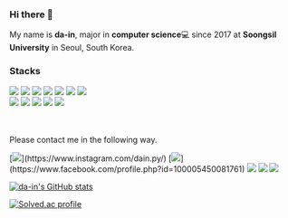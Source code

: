 ### Hi there 👋
My name is **da-in**, major in **computer science**💻 since 2017 at **Soongsil University** in Seoul, South Korea.</br>

### Stacks

<div>
  <img src="https://img.shields.io/badge/python-3776AB?style=flat-square&logo=python&logoColor=white"> 
  <img src="https://img.shields.io/badge/java-007396?style=flat-square&logo=java&logoColor=white"> 
  <img src="https://img.shields.io/badge/c++-00599C?style=flat-square&logo=c%2B%2B&logoColor=white">
  
  <img src="https://img.shields.io/badge/html5-E34F26?style=flat-square&logo=html5&logoColor=white"> 
  <img src="https://img.shields.io/badge/css-1572B6?style=flat-square&logo=css3&logoColor=white"> 
  <img src="https://img.shields.io/badge/javascript-F7DF1E?style=flat-square&logo=javascript&logoColor=black"> 
  <img src="https://img.shields.io/badge/react-61DAFB?style=flat-square&logo=react&logoColor=black"> 
  <br/>
  <img src="https://img.shields.io/badge/flutter-02569B?style=flat-square&logo=flutter&logoColor=white">
  <img src="https://img.shields.io/badge/bootstrap-7952B3?style=flat-square&logo=bootstrap&logoColor=white">
  <img src="https://img.shields.io/badge/linux-FCC624?style=flat-square&logo=linux&logoColor=black"> 
  <img src="https://img.shields.io/badge/github-181717?style=flat-square&logo=github&logoColor=white">
  <img src="https://img.shields.io/badge/git-F05032?style=flat-square&logo=git&logoColor=white">
</div>

<br/>

<br/>

Please contact me in the following way.


[![](http://img.shields.io/badge/-instagram-E4405F?style=flat-square&logo=instagram&logoColor=white&link="https://www.instagram.com/dain.py/")](https://www.instagram.com/dain.py/)
[![](http://img.shields.io/badge/-facebook-1877F2?style=flat-square&logo=Facebook&logoColor=white&link=https://www.facebook.com/profile.php?id=100005450081761")](https://www.facebook.com/profile.php?id=100005450081761)
[![](http://img.shields.io/badge/-E--mail-03C75A?style=flat-square&logo=Naver&logoColor=white&link=mailto:talown@naver.com)](mailto:talown@naver.com)
[![](http://img.shields.io/badge/-github.io-181717?style=flat-square&logo=GitHub&logoColor=white&link=https://da-in.github.io)](https://da-in.github.io)
[![](https://img.shields.io/badge/Gmail-d14836?style=flat-square&logo=Gmail&logoColor=white&link=mailto:dain809@gmail.com)](mailto:dain809@gmail.com)


[![da-in's GitHub stats](https://github-readme-stats.vercel.app/api?username=da-in)](https://github.com/anuraghazra/github-readme-stats)

[![Solved.ac profile](http://mazassumnida.wtf/api/v2/generate_badge?boj=talown)](https://solved.ac/talown)

<!--
**da-in/da-in** is a ✨ _special_ ✨ repository because its `README.md` (this file) appears on your GitHub profile.

Here are some ideas to get you started:

- 🔭 I’m currently working on ...
- 🌱 I’m currently learning ...
- 👯 I’m looking to collaborate on ...
- 🤔 I’m looking for help with ...
- 💬 Ask me about ...
- 📫 How to reach me: ...
- 😄 Pronouns: ...
- ⚡ Fun fact: ...
-->

